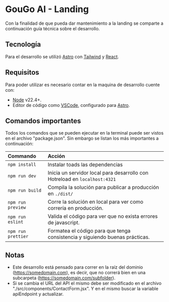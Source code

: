 # GouGo AI - Landing

Con la finalidad de que pueda dar mantenimiento a la landing se comparte a continuación guía técnica sobre el
desarrollo.

## Tecnología

Para el desarrollo se utilizó [Astro](https://docs.astro.build/en/getting-started/)
con [Tailwind](https://tailwindcss.com/docs/installation) y [React](https://react.dev/reference/react).

## Requisitos

Para poder utilizar es necesario contar en la maquina de desarrollo cuente con:

- [Node](https://nodejs.org/) v22.4+.
- Editor de código como [VSCode](https://code.visualstudio.com/), configurado
  para [Astro](https://docs.astro.build/en/editor-setup/).

## Comandos importantes

Todos los comandos que se pueden ejecutar en la terminal puede ser vistos en el archivo "package.json". Sin embargo se
listan los más importantes a continuación:

| Commando           | Acción                                                                       |
|:-------------------|:-----------------------------------------------------------------------------|
| `npm install`      | Instalar toads las dependencias                                              |
| `npm run dev`      | Inicia un servidor local para desarrollo con Hotreload en `localhost:4321`   |
| `npm run build`    | Compila la solución para publicar a producción en `./dist/`                  |
| `npm run preview`  | Corre la solución en local para ver como correría en producción.             |
| `npm run eslint`   | Valida el código para ver que no exista errores de javascript.               |
| `npm run prettier` | Formatea el código para que tenga consistencia y siguiendo buenas prácticas. |

## Notas

- Este desarrollo está pensado para correr en la raíz del dominio (https://somedomain.com), es decir, que no correrá
  bien en una subcarpeta (https://somedomain.com/subfolder).
- Si se cambia el URL del API el mismo debe ser modificado en el archivo "./src/components/ContactForm.jsx". Y en el
  mismo buscar la variable apiEndpoint y actualizar.
